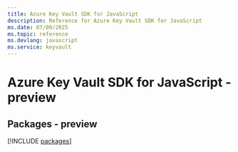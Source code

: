 ```yaml
---
title: Azure Key Vault SDK for JavaScript
description: Reference for Azure Key Vault SDK for JavaScript
ms.date: 07/09/2025
ms.topic: reference
ms.devlang: javascript
ms.service: keyvault
---
```

# Azure Key Vault SDK for JavaScript - preview
## Packages - preview
[!INCLUDE [packages](key-vault-index.md)]
